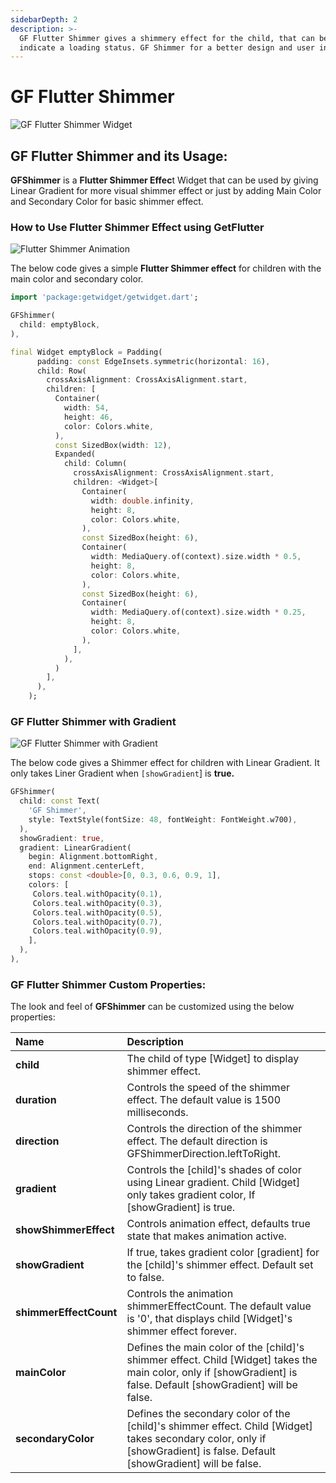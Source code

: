 ```yaml
---
sidebarDepth: 2
description: >-
  GF Flutter Shimmer gives a shimmery effect for the child, that can be used to
  indicate a loading status. GF Shimmer for a better design and user interface.
---
```


# GF Flutter Shimmer

![GF Flutter Shimmer Widget](https://ik.imagekit.io/ionicfirebaseapp/getwidget/docs/tr:w-800,f-auto/shimmer_kb-ZpQnB5.png)

## GF Flutter Shimmer and its Usage:

**GFShimmer** is a **Flutter Shimmer Effec**t Widget that can be used by giving Linear Gradient for more visual shimmer effect or just by adding Main Color and Secondary Color for basic shimmer effect.

### How to Use Flutter Shimmer Effect using GetFlutter

![Flutter Shimmer Animation](https://ik.imagekit.io/ionicfirebaseapp/getwidget/docs/tr:w-800,f-auto/Basic_3x_pRKTr4X6_r.png)

The below code gives a simple **Flutter Shimmer effect** for children with the main color and secondary color.

```dart
import 'package:getwidget/getwidget.dart';

GFShimmer(
  child: emptyBlock,
),

final Widget emptyBlock = Padding(
      padding: const EdgeInsets.symmetric(horizontal: 16),
      child: Row(
        crossAxisAlignment: CrossAxisAlignment.start,
        children: [
          Container(
            width: 54,
            height: 46,
            color: Colors.white,
          ),
          const SizedBox(width: 12),
          Expanded(
            child: Column(
              crossAxisAlignment: CrossAxisAlignment.start,
              children: <Widget>[
                Container(
                  width: double.infinity,
                  height: 8,
                  color: Colors.white,
                ),
                const SizedBox(height: 6),
                Container(
                  width: MediaQuery.of(context).size.width * 0.5,
                  height: 8,
                  color: Colors.white,
                ),
                const SizedBox(height: 6),
                Container(
                  width: MediaQuery.of(context).size.width * 0.25,
                  height: 8,
                  color: Colors.white,
                ),
              ],
            ),
          )
        ],
      ),
    );
```

### GF Flutter Shimmer with Gradient

![GF Flutter Shimmer with Gradient](https://ik.imagekit.io/ionicfirebaseapp/getwidget/docs/tr:w-800,f-auto/text_3x_fzYT22T5N.png)

The below code gives a Shimmer effect for children with Linear Gradient. It only takes Liner Gradient when `[showGradient`\] is **true.**

```dart
GFShimmer(
  child: const Text(
    'GF Shimmer',
    style: TextStyle(fontSize: 48, fontWeight: FontWeight.w700),
  ),
  showGradient: true,
  gradient: LinearGradient(
    begin: Alignment.bottomRight,
    end: Alignment.centerLeft,
    stops: const <double>[0, 0.3, 0.6, 0.9, 1],
    colors: [
     Colors.teal.withOpacity(0.1),
     Colors.teal.withOpacity(0.3),
     Colors.teal.withOpacity(0.5),
     Colors.teal.withOpacity(0.7),
     Colors.teal.withOpacity(0.9),
    ],
  ),
),
```

### GF Flutter Shimmer Custom Properties:

The look and feel of **GFShimmer** can be customized using the below properties:

| Name | Description |
| :--- | :--- |
| **child** | The child of type \[Widget\] to display shimmer effect. |
| **duration** | Controls the speed of the shimmer effect. The default value is 1500 milliseconds. |
| **direction** | Controls the direction of the shimmer effect. The default direction is GFShimmerDirection.leftToRight. |
| **gradient** | Controls the \[child\]'s shades of color using Linear gradient. Child \[Widget\] only takes gradient color, If \[showGradient\] is true. |
| **showShimmerEffect** | Controls animation effect, defaults true state that makes animation active. |
| **showGradient** | If true, takes gradient color \[gradient\] for the \[child\]'s shimmer effect. Default set to false. |
| **shimmerEffectCount** | Controls the animation shimmerEffectCount. The default value is '0', that displays child \[Widget\]'s shimmer effect forever. |
| **mainColor** | Defines the main color of the \[child\]'s shimmer effect. Child \[Widget\] takes the main color, only if \[showGradient\] is false. Default \[showGradient\] will be false. |
| **secondaryColor** | Defines the secondary color of the \[child\]'s shimmer effect. Child \[Widget\] takes secondary color, only if \[showGradient\] is false. Default \[showGradient\] will be false. |

